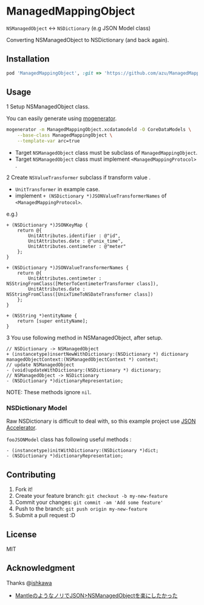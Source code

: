 # ManagedMappingObject

``NSManagedObject`` <-> ``NSDictionary`` (e.g JSON Model class)

Converting NSManagedObject to NSDictionary (and back again).

## Installation

```ruby
pod 'ManagedMappingObject', :git => 'https://github.com/azu/ManagedMappingObject.git'
```

## Usage

1 Setup NSManagedObject class.

You can easily generate using [mogenerator](https://github.com/rentzsch/mogenerator "mogenerator").

``` sh
mogenerator -m ManagedMappingObject.xcdatamodeld -O CoreDataModels \
    --base-class ManagedMappingObject \
    --template-var arc=true
```

* Target ``NSManagedObject`` class must be subclass of ``ManagedMappingObject``.
* Target ``NSManagedObject`` class must implement ``<ManagedMappingProtocol>`` .

2 Create ``NSValueTransformer`` subclass if transform value .

* ``UnitTransformer`` in example case.
* implement ``+ (NSDictionary *)JSONValueTransformerNames`` of ``<ManagedMappingProtocol>``.

e.g.)

``` objc
+ (NSDictionary *)JSONKeyMap {
    return @{
        UnitAttributes.identifier : @"id",
        UnitAttributes.date : @"unix_time",
        UnitAttributes.centimeter : @"meter"
    };
}

+ (NSDictionary *)JSONValueTransformerNames {
    return @{
        UnitAttributes.centimeter : NSStringFromClass([MeterToCentimeterTransformer class]),
        UnitAttributes.date : NSStringFromClass([UnixTimeToNSDateTransformer class])
    };
}

+ (NSString *)entityName {
    return [super entityName];
}
```

3 You use following method in NSManagedObject, after setup.

``` objc
// NSDictionary -> NSManagedObject
+ (instancetype)insertNewWithDictionary:(NSDictionary *) dictionary managedObjectContext:(NSManagedObjectContext *) context;
// update NSManagedObject
- (void)updateWithDictionary:(NSDictionary *) dictionary;
// NSManagedObject -> NSDictionary
- (NSDictionary *)dictionaryRepresentation;
```

NOTE: These methods ignore ``nil``.

### NSDictionary Model

Raw NSDictionary is difficult to deal with,
so this example project use [JSON Accelerator](http://www.nerdery.com/json-accelerator "JSON Accelerator").

``fooJSONModel`` class has following useful methods :

```objc
- (instancetype)initWithDictionary:(NSDictionary *)dict;
- (NSDictionary *)dictionaryRepresentation;
```

## Contributing

1. Fork it!
2. Create your feature branch: `git checkout -b my-new-feature`
3. Commit your changes: `git commit -am 'Add some feature'`
4. Push to the branch: `git push origin my-new-feature`
5. Submit a pull request :D

## License

MIT

## Acknowledgment

Thanks @[ishkawa](https://github.com/ishkawa/ "ishkawa")

* [MantleのようなノリでJSON&gt;NSManagedObjectを楽にしたかった](http://blog.ishkawa.org/blog/2013/06/24/keymap-and-valuetransformer/ "MantleのようなノリでJSON&gt;NSManagedObjectを楽にしたかった")